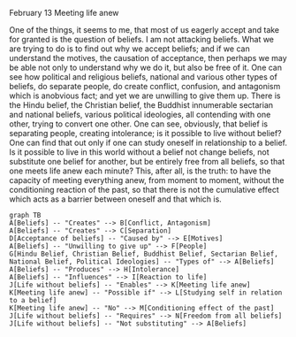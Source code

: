 February 13
Meeting life anew

One of the things, it seems to me, that most of us eagerly accept and take for granted is the question of beliefs. I am not attacking beliefs. What we are trying to do is to find out why we accept beliefs; and if we can understand the motives, the causation of acceptance, then perhaps we may be able not only to understand why we do it, but also be free of it. One can see how political and religious beliefs, national and various other types of beliefs, do separate people, do create conflict, confusion, and antagonism which is anobvious fact; and yet we are unwilling to give them up. There is the Hindu belief, the Christian belief, the Buddhist innumerable sectarian and national beliefs, various political ideologies, all contending with one other, trying to convert one other. One can see, obviously, that belief is separating people, creating intolerance; is it possible to live without belief? One can find that out only if one can study oneself in relationship to a belief. Is it possible to live in this world without a belief not change beliefs, not substitute one belief for another, but be entirely free from all beliefs, so that one meets life anew each minute? This, after all, is the truth: to have the capacity of meeting everything anew, from moment to moment, without the conditioning reaction of the past, so that there is not the cumulative effect which acts as a barrier between oneself and that which is.

```mermaid
graph TB
A[Beliefs] -- "Creates" --> B[Conflict, Antagonism]
A[Beliefs] -- "Creates" --> C[Separation]
D[Acceptance of beliefs] -- "Caused by" --> E[Motives]
A[Beliefs] -- "Unwilling to give up" --> F[People]
G[Hindu Belief, Christian Belief, Buddhist Belief, Sectarian Belief, National Belief, Political Ideologies] -- "Types of" --> A[Beliefs]
A[Beliefs] -- "Produces" --> H[Intolerance]
A[Beliefs] -- "Influences" --> I[Reaction to life]
J[Life without beliefs] -- "Enables" --> K[Meeting life anew]
K[Meeting life anew] -- "Possible if" --> L[Studying self in relation to a belief]
K[Meeting life anew] -- "No" --> M[Conditioning effect of the past]
J[Life without beliefs] -- "Requires" --> N[Freedom from all beliefs]
J[Life without beliefs] -- "Not substituting" --> A[Beliefs]
```